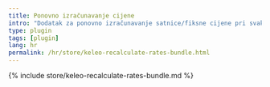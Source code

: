 ```yaml
---
title: Ponovno izračunavanje cijene
intro: "Dodatak za ponovno izračunavanje satnice/fiksne cijene pri svakom aktualiziranju vremenske tablice"
type: plugin
tags: [plugin]
lang: hr
permalink: /hr/store/keleo-recalculate-rates-bundle.html
---
```


{% include store/keleo-recalculate-rates-bundle.md %}

